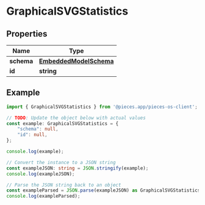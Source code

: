 
# GraphicalSVGStatistics


## Properties

Name | Type
------------ | -------------
**schema** | [**EmbeddedModelSchema**](EmbeddedModelSchema)
**id** | **string**

## Example

```typescript
import { GraphicalSVGStatistics } from '@pieces.app/pieces-os-client';

// TODO: Update the object below with actual values
const example: GraphicalSVGStatistics = {
    "schema": null,
    "id": null,
};

console.log(example);

// Convert the instance to a JSON string
const exampleJSON: string = JSON.stringify(example);
console.log(exampleJSON);

// Parse the JSON string back to an object
const exampleParsed = JSON.parse(exampleJSON) as GraphicalSVGStatistics;
console.log(exampleParsed);
```



